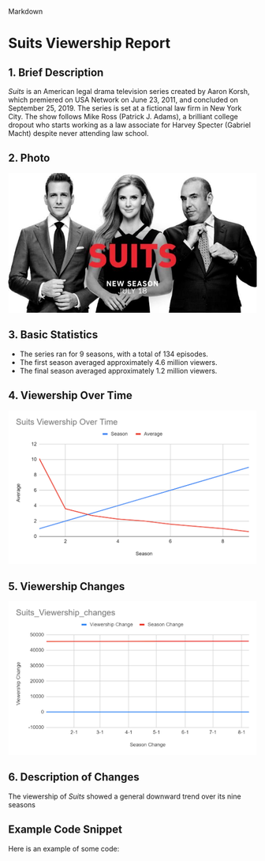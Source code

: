 Markdown

# Suits Viewership Report

## 1. Brief Description

*Suits* is an American legal drama television series created by Aaron Korsh, which premiered on USA Network on June 23, 2011, and concluded on September 25, 2019. The series is set at a fictional law firm in New York City. The show follows Mike Ross (Patrick J. Adams), a brilliant college dropout who starts working as a law associate for Harvey Specter (Gabriel Macht) despite never attending law school.

## 2. Photo

![Suits Show Photo](suits_show.jpg)

## 3. Basic Statistics

* The series ran for 9 seasons, with a total of 134 episodes.
* The first season averaged approximately 4.6 million viewers.
* The final season averaged approximately 1.2 million viewers.

## 4. Viewership Over Time

![Suits Viewership Over Time](suits_viewership.png)

## 5. Viewership Changes

![Suits Viewership Changes](suits_viewership_changes.png)

## 6. Description of Changes

The viewership of *Suits* showed a general downward trend over its nine seasons
## Example Code Snippet

Here is an example of some code: